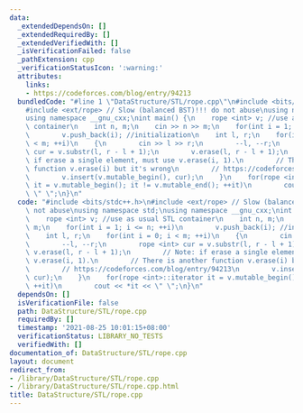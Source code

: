 ```yaml
---
data:
  _extendedDependsOn: []
  _extendedRequiredBy: []
  _extendedVerifiedWith: []
  _isVerificationFailed: false
  _pathExtension: cpp
  _verificationStatusIcon: ':warning:'
  attributes:
    links:
    - https://codeforces.com/blog/entry/94213
  bundledCode: "#line 1 \"DataStructure/STL/rope.cpp\"\n#include <bits/stdc++.h>\n\
    #include <ext/rope> // Slow (balanced BST)!!! do not abuse\nusing namespace std;\n\
    using namespace __gnu_cxx;\nint main() {\n    rope <int> v; //use as usual STL\
    \ container\n    int n, m;\n    cin >> n >> m;\n    for(int i = 1; i <= n; ++i)\n\
    \        v.push_back(i); //initialization\n    int l, r;\n    for(int i = 0; i\
    \ < m; ++i)\n    {\n        cin >> l >> r;\n        --l, --r;\n        rope <int>\
    \ cur = v.substr(l, r - l + 1);\n        v.erase(l, r - l + 1);\n        // Note:\
    \ if erase a single element, must use v.erase(i, 1).\n        // There is another\
    \ function v.erase(i) but it's wrong\n        // https://codeforces.com/blog/entry/94213\n\
    \        v.insert(v.mutable_begin(), cur);\n    }\n    for(rope <int>::iterator\
    \ it = v.mutable_begin(); it != v.mutable_end(); ++it)\n        cout << *it <<\
    \ \" \";\n}\n"
  code: "#include <bits/stdc++.h>\n#include <ext/rope> // Slow (balanced BST)!!! do\
    \ not abuse\nusing namespace std;\nusing namespace __gnu_cxx;\nint main() {\n\
    \    rope <int> v; //use as usual STL container\n    int n, m;\n    cin >> n >>\
    \ m;\n    for(int i = 1; i <= n; ++i)\n        v.push_back(i); //initialization\n\
    \    int l, r;\n    for(int i = 0; i < m; ++i)\n    {\n        cin >> l >> r;\n\
    \        --l, --r;\n        rope <int> cur = v.substr(l, r - l + 1);\n       \
    \ v.erase(l, r - l + 1);\n        // Note: if erase a single element, must use\
    \ v.erase(i, 1).\n        // There is another function v.erase(i) but it's wrong\n\
    \        // https://codeforces.com/blog/entry/94213\n        v.insert(v.mutable_begin(),\
    \ cur);\n    }\n    for(rope <int>::iterator it = v.mutable_begin(); it != v.mutable_end();\
    \ ++it)\n        cout << *it << \" \";\n}\n"
  dependsOn: []
  isVerificationFile: false
  path: DataStructure/STL/rope.cpp
  requiredBy: []
  timestamp: '2021-08-25 10:01:15+08:00'
  verificationStatus: LIBRARY_NO_TESTS
  verifiedWith: []
documentation_of: DataStructure/STL/rope.cpp
layout: document
redirect_from:
- /library/DataStructure/STL/rope.cpp
- /library/DataStructure/STL/rope.cpp.html
title: DataStructure/STL/rope.cpp
---
```

